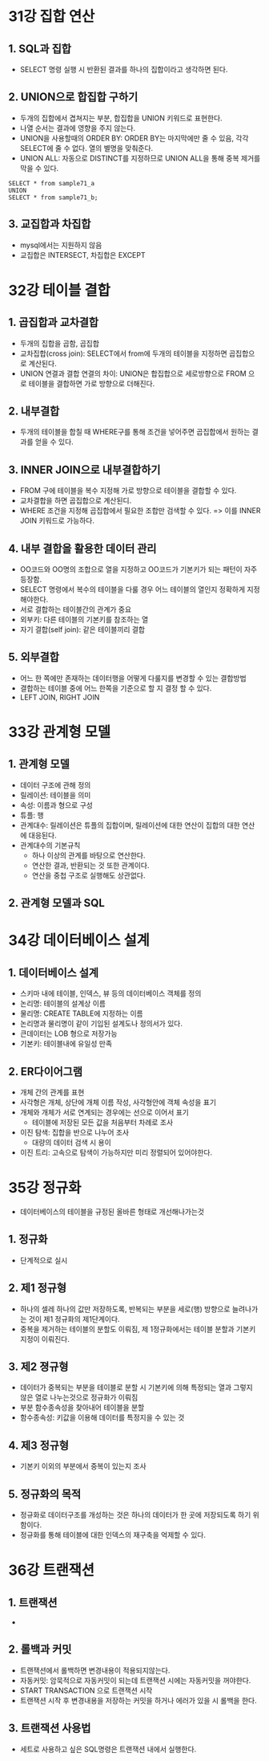 # 31강 집합 연산

## 1. SQL과 집합

-   SELECT 명령 실행 시 반환된 결과를 하나의 집합이라고 생각하면 된다.

## 2. UNION으로 합집합 구하기

-   두개의 집합에서 겹쳐지는 부분, 합집합을 UNION 키워드로 표현한다.
-   나열 순서는 결과에 영향을 주지 않는다.
-   UNION을 사용할때의 ORDER BY: ORDER BY는 마지막에만 줄 수 있음, 각각 SELECT에 줄 수 없다. 열의 별명을 맞춰준다.
-   UNION ALL: 자동으로 DISTINCT를 지정하므로 UNION ALL을 통해 중복 제거를 막을 수 있다.

```
SELECT * from sample71_a
UNION
SELECT * from sample71_b;
```

## 3. 교집합과 차집합

-   mysql에서는 지원하지 않음
-   교집합은 INTERSECT, 차집합은 EXCEPT

# 32강 테이블 결합

## 1. 곱집합과 교차결합

-   두개의 집합을 곱함, 곱집합
-   교차집합(cross join): SELECT에서 from에 두개의 테이블을 지정하면 곱집합으로 계산된다.
-   UNION 연결과 결합 연결의 차이: UNION은 합집합으로 세로방향으로 FROM 으로 테이블을 결합하면 가로 방향으로 더해진다.

## 2. 내부결합

-   두개의 테이블을 합칠 때 WHERE구를 통해 조건을 넣어주면 곱집합에서 원하는 결과를 얻을 수 있다.

## 3. INNER JOIN으로 내부결합하기

-   FROM 구에 테이블을 복수 지정해 가로 방향으로 테이블을 결합할 수 있다.
-   교차결합을 하면 곱집합으로 계산된디.
-   WHERE 조건을 지정해 곱집합에서 필요한 조합만 검색할 수 있다. => 이를 INNER JOIN 키워드로 가능하다.

## 4. 내부 결합을 활용한 데이터 관리

-   OO코드와 OO명의 조합으로 열을 지정하고 OO코드가 기본키가 되는 패턴이 자주 등장함.
-   SELECT 명령에서 복수의 테이블을 다룰 경우 어느 테이블의 열인지 정확하게 지정해야한다.
-   서로 결합하는 테이블간의 관계가 중요
-   외부키: 다른 테이블의 기본키를 참조하는 열
-   자기 결합(self join): 같은 테이블끼리 결합

## 5. 외부결합

-   어느 한 쪽에만 존재하는 데이터행을 어떻게 다룰지를 변경할 수 있는 결합방법
-   결합하는 테이블 중에 어느 한쪽을 기준으로 할 지 결정 할 수 있다.
-   LEFT JOIN, RIGHT JOIN

# 33강 관계형 모델

## 1. 관계형 모델

-   데이터 구조에 관해 정의
-   릴레이션: 테이블을 의미
-   속성: 이름과 형으로 구성
-   튜플: 행
-   관계대수: 릴레이션은 튜플의 집합이며, 릴레이션에 대한 연산이 집합의 대한 연산에 대응된다.
-   관계대수의 기본규칙
    -   하나 이상의 관계를 바탕으로 연산한다.
    -   연산한 결과, 반환되는 것 또한 관계이다.
    -   연산을 중첩 구조로 실행해도 상관없다.

## 2. 관계형 모델과 SQL

# 34강 데이터베이스 설계

## 1. 데이터베이스 설계

-   스키마 내에 테이블, 인덱스, 뷰 등의 데이터베이스 객체를 정의
-   논리명: 테이블의 설계상 이름
-   물리명: CREATE TABLE에 지정하는 이름
-   논리명과 물리명이 같이 기입된 설계도나 정의서가 있다.
-   큰데이터는 LOB 형으로 저장가능
-   기본키: 테이블내에 유일성 만족

## 2. ER다이어그램

-   개체 간의 관계를 표현
-   사각형은 개체, 상단에 개체 이름 작성, 사각형안에 객체 속성을 표기
-   개체와 개체가 서로 연계되는 경우에는 선으로 이어서 표기
    -   테이블에 저장된 모든 값을 처음부터 차례로 조사
-   이진 탐색: 집합을 반으로 나누어 조사
    -   대량의 데이터 검색 시 용이
-   이진 트리: 고속으로 탐색이 가능하지만 미리 정렬되어 있어야한다.

# 35강 정규화

-   데이터베이스의 테이블을 규정된 올바른 형태로 개선해나가는것

## 1. 정규화

-   단계적으로 실시

## 2. 제1 정규형

-   하나의 셀레 하나의 값만 저장하도록, 반복되는 부분을 세로(행) 방향으로 늘려나가는 것이 제1 정규화의 제1단계이다.
-   중복을 제거하는 테이블의 분할도 이뤄짐, 제 1정규화에서는 테이블 분할과 기본키 지정이 이뤄진다.

## 3. 제2 졍규형

-   데이터가 중복되는 부분을 테이블로 분할 시 기본키에 의해 특정되는 열과 그렇지 않은 열로 나누는것으로 정규화가 이뤄짐
-   부분 함수종속성을 찾아내어 테이블을 분할
-   함수종속성: 키값을 이용해 데이터를 특정지을 수 있는 것

## 4. 제3 정규형

-   기본키 이외의 부분에서 중복이 있는지 조사

## 5. 정규화의 목적

-   정규화로 데이터구조를 개성하는 것은 하나의 데이터가 한 곳에 저장되도록 하기 위함이다.
-   정규화를 통해 테이블에 대한 인덱스의 재구축을 억제할 수 있다.

# 36강 트랜잭션

## 1. 트랜잭션

-

## 2. 롤백과 커밋

-   트랜잭션에서 롤백하면 변경내용이 적용되지않는다.
-   자동커밋: 암묵적으로 자동커밋이 되는데 트랜잭션 시에는 자동커밋을 꺼야한다.
-   START TRANSACTION 으로 트랜잭션 시작
-   트랜잭션 시작 후 변경내용을 저장하는 커밋을 하거나 에러가 있을 시 롤백을 한다.

## 3. 트랜잭션 사용법

-   세트로 사용하고 싶은 SQL명령은 트랜잭션 내에서 실행한다.
